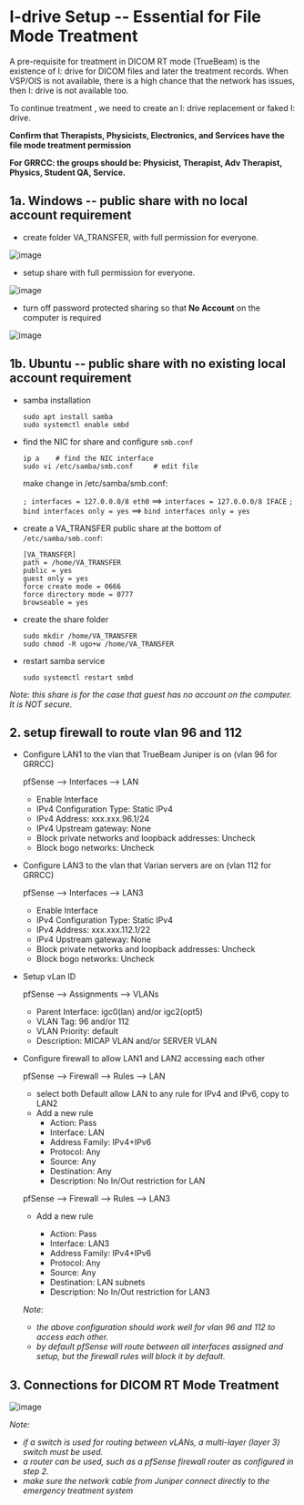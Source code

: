 # I-drive Setup -- Essential for File Mode Treatment

A pre-requisite for treatment in DICOM RT mode (TrueBeam) is the existence of I: drive for
DICOM files and later the treatment records. 
When VSP/OIS is not available, there is a high chance that the network has issues, then I: drive is not available too. 

To continue treatment , we need to create an I: drive replacement or faked I: drive.

**Confirm that Therapists, Physicists, Electronics, and Services have the file mode treatment permission**

**For GRRCC: the groups should be: Physicist, Therapist, Adv Therapist, Physics, Student QA, Service.**

## 1a. Windows -- public share with no local account requirement

* create folder VA_TRANSFER, with full permission for everyone. 

![image](images/VA_TRANS%20Permission.png)


* setup share with full permission for everyone. 

![image](images/VA_TRANS%20Properties.png)

* turn off password protected sharing so that **No Account** on the computer is required

![image](images/VA_TRANS%20Sharing%20Settings.png)


## 1b. Ubuntu -- public share with no existing local account requirement

* samba installation 

  ```
  sudo apt install samba
  sudo systemctl enable smbd
  ```

* find the NIC for share and configure `smb.conf`
  ```
  ip a    # find the NIC interface
  sudo vi /etc/samba/smb.conf     # edit file
  ```

  make change in /etc/samba/smb.conf:
  
  `; interfaces = 127.0.0.0/8 eth0` ==> `interfaces = 127.0.0.0/8 IFACE`
  `; bind interfaces only = yes`  ==> `bind interfaces only = yes`
  

* create a VA_TRANSFER public share at the bottom of `/etc/samba/smb.conf`:

  ```
  [VA_TRANSFER]
  path = /home/VA_TRANSFER
  public = yes
  guest only = yes
  force create mode = 0666
  force directory mode = 0777
  browseable = yes
  ```

* create the share folder
 
  ```
  sudo mkdir /home/VA_TRANSFER
  sudo chmod -R ugo+w /home/VA_TRANSFER
  ```

* restart samba service 

  ```
  sudo systemctl restart smbd
  ```

_Note: this share is for the case that guest has no account on the computer. It is NOT secure._

## 2. setup firewall to route vlan 96 and 112

* Configure LAN1 to the vlan that TrueBeam Juniper is on (vlan 96 for GRRCC)

  pfSense --> Interfaces --> LAN

  - Enable Interface
  - IPv4 Configuration Type: Static IPv4
  - IPv4 Address: xxx.xxx.96.1/24
  - IPv4 Upstream gateway: None
  - Block private networks and loopback addresses: Uncheck
  - Block bogo networks: Uncheck
 
* Configure LAN3 to the vlan that Varian servers are on (vlan 112 for GRRCC)

  pfSense --> Interfaces --> LAN3

  - Enable Interface
  - IPv4 Configuration Type: Static IPv4
  - IPv4 Address: xxx.xxx.112.1/22
  - IPv4 Upstream gateway: None
  - Block private networks and loopback addresses: Uncheck
  - Block bogo networks: Uncheck

* Setup vLan ID

  pfSense --> Assignments --> VLANs

  - Parent Interface: igc0(lan) and/or igc2(opt5) 
  - VLAN Tag: 96 and/or 112
  - VLAN Priority: default
  - Description: MICAP VLAN and/or SERVER VLAN

* Configure firewall to allow LAN1 and LAN2 accessing each other

  pfSense --> Firewall --> Rules --> LAN

  - select both Default allow LAN to any rule for IPv4 and IPv6, copy to LAN2
  - Add a new rule
    * Action: Pass
    * Interface: LAN
    * Address Family: IPv4+IPv6
    * Protocol: Any
    * Source: Any
    * Destination: Any
    * Description: No In/Out restriction for LAN
   
  pfSense --> Firewall --> Rules --> LAN3

  - Add a new rule
 
    * Action: Pass
    * Interface: LAN3
    * Address Family: IPv4+IPv6
    * Protocol: Any
    * Source: Any
    * Destination: LAN subnets
    * Description: No In/Out restriction for LAN3

  _Note:_
  * _the above configuration should work well for vlan 96 and 112 to access each other._
  * _by default pfSense will route between all interfaces assigned and setup, but the firewall rules will block it by default._

## 3. Connections for DICOM RT Mode Treatment

![image](images/Tx%20Network%20Layout.png)

_Note:_
* _if a switch is used for routing between vLANs, a multi-layer (layer 3) switch must be used._
* _a router can be used, such as a pfSense firewall router as configured in step 2._
* _make sure the network cable from Juniper connect directly to the emergency treatment system_

